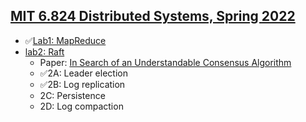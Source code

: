 ## [MIT 6.824 Distributed Systems, Spring 2022](https://pdos.csail.mit.edu/6.824)
+ ✅[Lab1: MapReduce](https://pdos.csail.mit.edu/6.824/labs/lab-mr.html)
+ [lab2: Raft](https://pdos.csail.mit.edu/6.824/labs/lab-raft.html)
  + Paper: [In Search of an Understandable Consensus Algorithm](https://raft.github.io/raft.pdf)
  + ✅2A: Leader election
  + ✅2B: Log replication
  + 2C: Persistence
  + 2D: Log compaction
